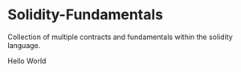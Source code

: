 # Solidity-Fundamentals
Collection of multiple contracts and fundamentals within the solidity language. 


Hello World 
